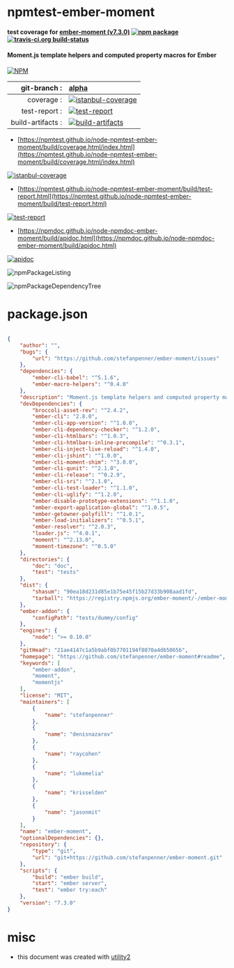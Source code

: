 # npmtest-ember-moment

#### test coverage for  [ember-moment (v7.3.0)](https://github.com/stefanpenner/ember-moment#readme)  [![npm package](https://img.shields.io/npm/v/npmtest-ember-moment.svg?style=flat-square)](https://www.npmjs.org/package/npmtest-ember-moment) [![travis-ci.org build-status](https://api.travis-ci.org/npmtest/node-npmtest-ember-moment.svg)](https://travis-ci.org/npmtest/node-npmtest-ember-moment)

#### Moment.js template helpers and computed property macros for Ember

[![NPM](https://nodei.co/npm/ember-moment.png?downloads=true&downloadRank=true&stars=true)](https://www.npmjs.com/package/ember-moment)

| git-branch : | [alpha](https://github.com/npmtest/node-npmtest-ember-moment/tree/alpha)|
|--:|:--|
| coverage : | [![istanbul-coverage](https://npmtest.github.io/node-npmtest-ember-moment/build/coverage.badge.svg)](https://npmtest.github.io/node-npmtest-ember-moment/build/coverage.html/index.html)|
| test-report : | [![test-report](https://npmtest.github.io/node-npmtest-ember-moment/build/test-report.badge.svg)](https://npmtest.github.io/node-npmtest-ember-moment/build/test-report.html)|
| build-artifacts : | [![build-artifacts](https://npmtest.github.io/node-npmtest-ember-moment/glyphicons_144_folder_open.png)](https://github.com/npmtest/node-npmtest-ember-moment/tree/gh-pages/build)|

- [https://npmtest.github.io/node-npmtest-ember-moment/build/coverage.html/index.html](https://npmtest.github.io/node-npmtest-ember-moment/build/coverage.html/index.html)

[![istanbul-coverage](https://npmtest.github.io/node-npmtest-ember-moment/build/screenCapture.buildCi.browser.%252Ftmp%252Fbuild%252Fcoverage.lib.html.png)](https://npmtest.github.io/node-npmtest-ember-moment/build/coverage.html/index.html)

- [https://npmtest.github.io/node-npmtest-ember-moment/build/test-report.html](https://npmtest.github.io/node-npmtest-ember-moment/build/test-report.html)

[![test-report](https://npmtest.github.io/node-npmtest-ember-moment/build/screenCapture.buildCi.browser.%252Ftmp%252Fbuild%252Ftest-report.html.png)](https://npmtest.github.io/node-npmtest-ember-moment/build/test-report.html)

- [https://npmdoc.github.io/node-npmdoc-ember-moment/build/apidoc.html](https://npmdoc.github.io/node-npmdoc-ember-moment/build/apidoc.html)

[![apidoc](https://npmdoc.github.io/node-npmdoc-ember-moment/build/screenCapture.buildCi.browser.%252Ftmp%252Fbuild%252Fapidoc.html.png)](https://npmdoc.github.io/node-npmdoc-ember-moment/build/apidoc.html)

![npmPackageListing](https://npmtest.github.io/node-npmtest-ember-moment/build/screenCapture.npmPackageListing.svg)

![npmPackageDependencyTree](https://npmtest.github.io/node-npmtest-ember-moment/build/screenCapture.npmPackageDependencyTree.svg)



# package.json

```json

{
    "author": "",
    "bugs": {
        "url": "https://github.com/stefanpenner/ember-moment/issues"
    },
    "dependencies": {
        "ember-cli-babel": "^5.1.6",
        "ember-macro-helpers": "^0.4.0"
    },
    "description": "Moment.js template helpers and computed property macros for Ember",
    "devDependencies": {
        "broccoli-asset-rev": "^2.4.2",
        "ember-cli": "2.8.0",
        "ember-cli-app-version": "^1.0.0",
        "ember-cli-dependency-checker": "^1.2.0",
        "ember-cli-htmlbars": "^1.0.3",
        "ember-cli-htmlbars-inline-precompile": "^0.3.1",
        "ember-cli-inject-live-reload": "^1.4.0",
        "ember-cli-jshint": "^1.0.0",
        "ember-cli-moment-shim": "^3.0.0",
        "ember-cli-qunit": "^2.1.0",
        "ember-cli-release": "^0.2.9",
        "ember-cli-sri": "^2.1.0",
        "ember-cli-test-loader": "^1.1.0",
        "ember-cli-uglify": "^1.2.0",
        "ember-disable-prototype-extensions": "^1.1.0",
        "ember-export-application-global": "^1.0.5",
        "ember-getowner-polyfill": "^1.0.1",
        "ember-load-initializers": "^0.5.1",
        "ember-resolver": "^2.0.3",
        "loader.js": "^4.0.1",
        "moment": "^2.13.0",
        "moment-timezone": "^0.5.0"
    },
    "directories": {
        "doc": "doc",
        "test": "tests"
    },
    "dist": {
        "shasum": "90ea18d231d85e1b75e45f15b27d33b908aad1fd",
        "tarball": "https://registry.npmjs.org/ember-moment/-/ember-moment-7.3.0.tgz"
    },
    "ember-addon": {
        "configPath": "tests/dummy/config"
    },
    "engines": {
        "node": ">= 0.10.0"
    },
    "gitHead": "21ae4147c1a5b9abf0b7701194f8070a4d650656",
    "homepage": "https://github.com/stefanpenner/ember-moment#readme",
    "keywords": [
        "ember-addon",
        "moment",
        "momentjs"
    ],
    "license": "MIT",
    "maintainers": [
        {
            "name": "stefanpenner"
        },
        {
            "name": "denisnazarov"
        },
        {
            "name": "raycohen"
        },
        {
            "name": "lukemelia"
        },
        {
            "name": "krisselden"
        },
        {
            "name": "jasonmit"
        }
    ],
    "name": "ember-moment",
    "optionalDependencies": {},
    "repository": {
        "type": "git",
        "url": "git+https://github.com/stefanpenner/ember-moment.git"
    },
    "scripts": {
        "build": "ember build",
        "start": "ember server",
        "test": "ember try:each"
    },
    "version": "7.3.0"
}
```



# misc
- this document was created with [utility2](https://github.com/kaizhu256/node-utility2)
